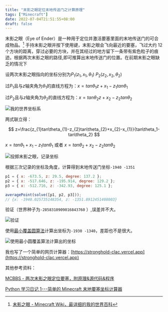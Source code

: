 ```yaml
---
title: "末影之眼定位末地传送门之计算原理"
tags: ["Minecraft"]
date: 2022-07-04T21:51:55+08:00
draft: false
---
```


末影之眼（Eye of Ender）是一种用于定位并激活要塞里面的末地传送门的可合成物品。[^1] 手持末影之眼并按下使用键，末影之眼会飞向最近的要塞，飞过大约 12 个方块的距离，穿过必要的方块，并在其经过的地方留下一条带有紫色粒子的痕迹。根据两次末影之眼的路径,即可推算出末地传送门的位置。在前期末影之眼缺乏的情况下

设两次末影之眼指向的坐标分别为$P_{1}(z_{1},x_{1},\theta_{1})$ $P_{2}(z_{2},x_{2},\theta_{2})$

过$P_{1}$且与$z$轴夹角为$\theta_{1}$的直线方程为：$x=tan\theta_{1}z+x_{1}-z_{1}tan\theta_{1}$

过$P_{2}$且与$z$轴夹角为$\theta_{2}$的直线方程为：$x=tan\theta_{2}z+x_{2}-z_{2}tan\theta_{2}$

![](https://cdn.jsdelivr.net/gh/liuxsdev/bed@main/markdown/%E5%9B%BE%E7%89%871.svg "我的世界坐标系")

两式联立得：

$$
z=\frac{z_{1}tan\theta_{1}-z_{2}tan\theta_{2}+x_{2}-x_{1}}{tan\theta_1-tan\theta_2}
$$

$x=tan\theta_1+x_1-z_1tan\theta_1$ 或者 $x=tan\theta_2+x_2-z_2tan\theta_2$

![](https://cdn.jsdelivr.net/gh/liuxsdev/bed@main/markdown/image-20220703182439270.png "投掷末影之眼，记录坐标")

根据三次记录的坐标及角度，计算得到末地传送门坐标`-1940 -1351`

```javascript
p1 = { x: -673.5, z: 29.5, degree: 137.2 };
p2 = { x: -517.646, z: -195.914, degree: 129.2 };
p3 = { x: -512.716, z: -342.93, degree: 125.1 };

averagePoint(solve([p1, p2, p3]));
// {x: -1940.025735148354, z: -1351.8912451408003}
```

验证（世界种子为`-2858310909016843760` ）,误差并不大。

![](https://cdn.jsdelivr.net/gh/liuxsdev/bed@main/markdown/image-20220703182923242.png "验证")

使用[最小覆盖圆算法](https://lintx.github.io/minecraft/calc.html)计算出坐标为`-1930 -1340`，差距也不是很大。

![](https://cdn.jsdelivr.net/gh/liuxsdev/bed@main/markdown/image-20220703183223162.png "使用最小圆覆盖算法计算出的坐标")

我也写了一个简单的网页计算器：[https://stronghold-clac.vercel.app](https://stronghold-clac.vercel.app)

其他参考资料：

[MCBBS - 两次末影之眼定位要塞，附原理&源代码&程序](https://www.mcbbs.net/thread-799313-1-1.html)

[Python 学习日记 1---简单的 Minecraft 末地要塞坐标计算器](https://blog.csdn.net/RiKler/article/details/104063951)

[^1]: [末影之眼 - Minecraft Wiki，最详细的我的世界百科](https://minecraft.fandom.com/zh/wiki/末影之眼)
